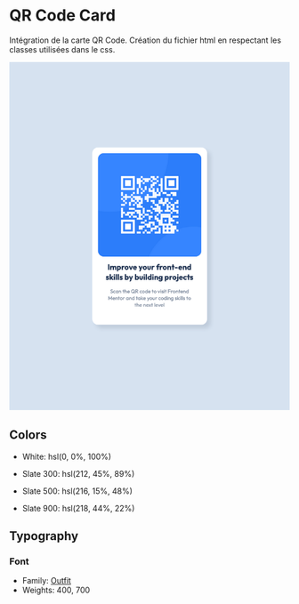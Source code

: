 # QR Code Card

Intégration de la carte QR Code.
Création du fichier html en respectant les classes utilisées dans le css.

![ecran](./ecran/V1.png)

## Colors

- White: hsl(0, 0%, 100%)

- Slate 300: hsl(212, 45%, 89%)
- Slate 500: hsl(216, 15%, 48%)
- Slate 900: hsl(218, 44%, 22%)

## Typography

### Font

- Family: [Outfit](https://fonts.google.com/specimen/Outfit)
- Weights: 400, 700
